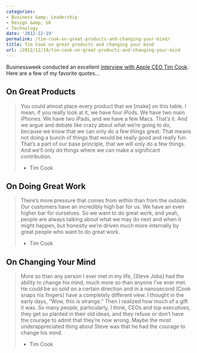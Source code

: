 ```yaml
---
categories:
- Business &amp; Leadership
- Design &amp; UX
- Technology
date: '2012-12-19'
permalink: /tim-cook-on-great-products-and-changing-your-mind/
title: Tim Cook on great products and changing your mind
url: /2012/12/19/tim-cook-on-great-products-and-changing-your-mind
---
```


Businessweek conducted an excellent <a href="http://www.businessweek.com/articles/2012-12-06/tim-cooks-freshman-year-the-apple-ceo-speaks">interview with Apple CEO Tim Cook</a>. Here are a few of my favorite quotes...

<h2>On Great Products</h2>

<blockquote>You could almost place every product that we [make] on this table. I mean, if you really look at it, we have four iPods. We have two main iPhones. We have two iPads, and we have a few Macs. That’s it. And we argue and debate like crazy about what we’re going to do, because we know that we can only do a few things great. That means not doing a bunch of things that would be really good and really fun. That’s a part of our base principle, that we will only do a few things. And we’ll only do things where we can make a significant contribution.

- Tim Cook</blockquote>

<h2>On Doing Great Work</h2>

<blockquote>There’s more pressure that comes from within than from the outside. Our customers have an incredibly high bar for us. We have an even higher bar for ourselves. So we want to do great work, and yeah, people are always talking about what we may do next and when it might happen, but honestly we’re driven much more internally by great people who want to do great work.

- Tim Cook</blockquote>

<h2>On Changing Your Mind</h2>

<blockquote>More so than any person I ever met in my life, [Steve Jobs] had the ability to change his mind, much more so than anyone I’ve ever met. He could be so sold on a certain direction and in a nanosecond (Cook snaps his fingers) have a completely different view. I thought in the early days, “Wow, this is strange.” Then I realized how much of a gift it was. So many people, particularly, I think, CEOs and top executives, they get so planted in their old ideas, and they refuse or don’t have the courage to admit that they’re now wrong. Maybe the most underappreciated thing about Steve was that he had the courage to change his mind.

- Tim Cook</blockquote>